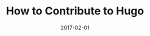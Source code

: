 ---
title: How to Contribute to Hugo
linktitle:
description: Tutorial developed by DigitalCraftsman of the Hugo community to explain to new developers how to contribute to the Hugo project.
date: 2017-02-01
publishdate: 2017-02-01
lastmod: 2017-02-01
tags: [contribute,tutorials]
author:
authorprofileurl:
weight:
draft: false
slug:
aliases:
notes:
---